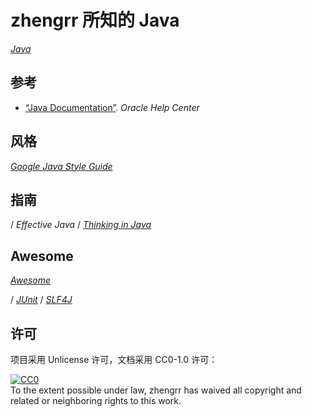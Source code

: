 # zhengrr 所知的 Java

[*Java*](https://oracle.com/java/ "Java, 1995")

## 参考

*   [“Java Documentation”](https://docs.oracle.com/java/). *Oracle Help Center*

## 风格

[*Google Java Style Guide*](https://google.github.io/styleguide/javaguide.html)

## 指南

/ *Effective Java*
/ [*Thinking in Java*](http://mindviewinc.com/Books/TIJ4 "2006, Bruce Eckel")

## Awesome

[*Awesome*](https://github.com/akullpp/awesome-java)

/ [*JUnit*](https://junit.org/)
/ [*SLF4J*](https://slf4j.org/)

## 许可

项目采用 Unlicense 许可，文档采用 CC0-1.0 许可：

<p xmlns:dct="https://purl.org/dc/terms/">
  <a rel="license"
     href="https://creativecommons.org/publicdomain/zero/1.0/">
    <img src="https://licensebuttons.net/p/zero/1.0/88x31.png" style="border-style: none;" alt="CC0" />
  </a>
  <br />
  To the extent possible under law,
  <span resource="[_:publisher]" rel="dct:publisher">
    <span property="dct:title">zhengrr</span></span>
  has waived all copyright and related or neighboring rights to this work.
</p>

